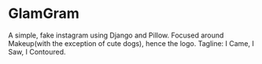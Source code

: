 # GlamGram
A simple, fake instagram using Django and Pillow. Focused around Makeup(with the exception of cute dogs), hence the logo. 
Tagline: I Came, I Saw, I Contoured.

